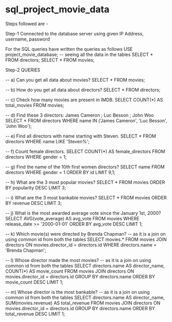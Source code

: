# sql_project_movie_data

Steps followed are -

Step-1 Connected to the database server using given IP Address, username, password

For the SQL queries have written the queries as follows
USE project_movie_database;
 -- seeing all the data in the tables
SELECT * FROM directors; 
SELECT * FROM movies;

Step-2
QUERIES

-- a) Can you get all data about movies?
SELECT * FROM movies;

-- b) How do you get all data about directors?
SELECT * FROM directors; 

-- c) Check how many movies are present in IMDB.
SELECT COUNT(*) AS total_movies FROM movies;

-- d) Find these 3 directors: James Cameron ; Luc Besson ; John Woo
SELECT * FROM directors WHERE name IN ('James Cameron', 'Luc Besson', 'John Woo');

-- e) Find all directors with name starting with Steven.
SELECT * FROM directors WHERE name LIKE 'Steven%';

-- f) Count female directors.
SELECT COUNT(*) AS female_directors FROM directors WHERE gender = 1;

-- g) Find the name of the 10th first women directors?
SELECT name FROM directors WHERE gender = 1 ORDER BY id LIMIT 9,1;

-- h) What are the 3 most popular movies?
SELECT * FROM movies ORDER BY popularity DESC LIMIT 3;

-- i) What are the 3 most bankable movies?
SELECT * FROM movies ORDER BY revenue DESC LIMIT 3;

-- j) What is the most awarded average vote since the January 1st, 2000?
SELECT 
    AVG(vote_average) AS avg_vote
FROM
    movies
WHERE
    release_date >= '2000-01-01'
ORDER BY avg_vote DESC
LIMIT 1;


-- k) Which movie(s) were directed by Brenda Chapman?
-- as it is a join on using common id from both the tables
SELECT movies.* 
FROM movies 
JOIN directors ON movies.director_id = directors.id 
WHERE directors.name = 'Brenda Chapman';

-- l) Whose director made the most movies?
-- as it is a join on using common id from both the tables
SELECT directors.name AS director_name, COUNT(*) AS movie_count 
FROM movies 
JOIN directors ON movies.director_id = directors.id 
GROUP BY directors.name 
ORDER BY movie_count DESC 
LIMIT 1;

-- m) Whose director is the most bankable?
-- as it is a join on using common id from both the tables
SELECT directors.name AS director_name, SUM(movies.revenue) AS total_revenue 
FROM movies 
JOIN directors ON movies.director_id = directors.id 
GROUP BY directors.name 
ORDER BY total_revenue DESC 
LIMIT 1;
